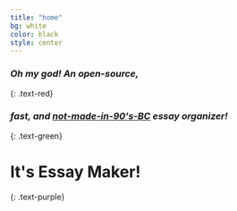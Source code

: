 ```yaml
---
title: "home"
bg: white
color: black
style: center
---
```


### *Oh my god! An open-source,*
{: .text-red}

### *fast, and [not-made-in-90's-BC](http://en.wikipedia.org/wiki/Rhetorica_ad_Herennium) essay organizer!*
{: .text-green}

# **It's Essay Maker!**
{: .text-purple}
